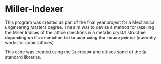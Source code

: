 # Miller-Indexer
This program was created as part of the final year project for a Mechanical Engineering Masters degree. 
The aim was to devise a method for labelling the Miller Indices of the lattice directions in a metallic 
crystal structure depending on it's orientation to the user using the mouse pointer 
(currently works for cubic lattices).

This code was created using the Qt creator and utilises some of the Qt standard libraries.
